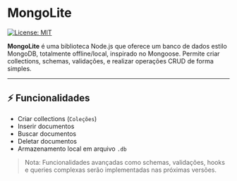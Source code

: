 # MongoLite

[![License: MIT](https://img.shields.io/badge/License-MIT-green.svg)](LICENSE)

**MongoLite** é uma biblioteca Node.js que oferece um banco de dados estilo MongoDB, totalmente offline/local, inspirado no Mongoose. Permite criar collections, schemas, validações, e realizar operações CRUD de forma simples.

---

## ⚡ Funcionalidades

- Criar collections (`Coleções`)
- Inserir documentos
- Buscar documentos
- Deletar documentos
- Armazenamento local em arquivo `.db`

> Nota: Funcionalidades avançadas como schemas, validações, hooks e queries complexas serão implementadas nas próximas versões.
